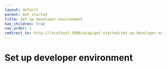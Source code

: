 ```yaml
---
layout: default
parent: Get started
title: Set up developer environment
has_children: true
nav_order: 1
redirect_to: http://localhost:3000/acap/get-started/set-up-developer-environment/pre-requisites
---
```


# Set up developer environment
